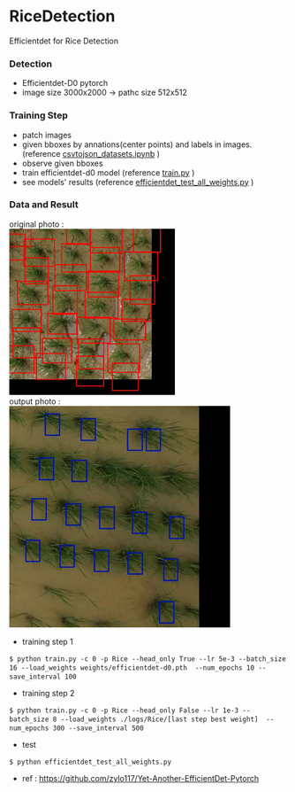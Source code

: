 # RiceDetection
Efficientdet for Rice Detection  

### Detection 
- Efficientdet-D0 pytorch
- image size 3000x2000 -> pathc size 512x512

### Training Step
- patch images
- given bboxes by annations(center points) and labels in images.(reference [csvtojson_datasets.ipynb](csvtojson_datasets.ipynb) )
- observe given bboxes
- train efficientdet-d0 model (reference [train.py](train.py) )
- see models' results (reference [efficientdet_test_all_weights.py](efficientdet_test_all_weights.py) )

### Data and Result
original photo : <br />
<img src="observe_data/randm_DSC082791 H:3 W:5_observe.jpg" width="300" height="300" /> <br />
output photo : <br />
<img src="logs/Rice/Rice-d0-random2/Rice_test_d0_45_5500(2).jpg" width="400" height="400" /> <br />

- training step 1
```
$ python train.py -c 0 -p Rice --head_only True --lr 5e-3 --batch_size 16 --load_weights weights/efficientdet-d0.pth  --num_epochs 10 --save_interval 100
```
- training step 2
```
$ python train.py -c 0 -p Rice --head_only False --lr 1e-3 --batch_size 8 --load_weights ./logs/Rice/[last step best weight]  --num_epochs 300 --save_interval 500
```
- test
```
$ python efficientdet_test_all_weights.py
```

- ref : https://github.com/zylo117/Yet-Another-EfficientDet-Pytorch
